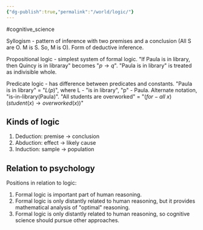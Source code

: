 ```yaml
---
{"dg-publish":true,"permalink":"/world/logic/"}
---
```


#cognitive_science 

Syllogism - pattern of inference with two premises and a conclusion (All S are O. M is S. So, M is O). Form of deductive inference.

Propositional logic - simplest system of formal logic.
"If Paula is in library, then Quincy is in libraray" becomes "$p \to q$". "Paula is in library" is treated as indivisible whole.

Predicate logic - has difference between predicates and constants.
"Paula is in library" = "$L(p)$", where L - "is in library", "p" - Paula.
Alternate notation, "is-in-library(Paula)".
"All students are overworked" = "$(for-all\:x) (student(x) \to overworked(x))$"

## Kinds of logic

1. Deduction: premise -> conclusion
2. Abduction: effect -> likely cause
4. Induction: sample -> population

## Relation to psychology

Positions in relation to logic:
1. Formal logic is important part of human reasoning.
2. Formal logic is only distantly related to human reasoning, but it provides mathematical analysis of "optimal" reasoning.
3. Formal logic is only distantly related to human reasoning, so cognitive science should pursue other approaches.